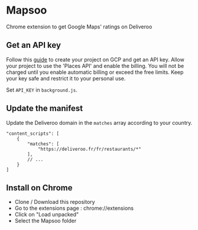 # Mapsoo
Chrome extension to get Google Maps' ratings on Deliveroo

## Get an API key
Follow this [guide](https://developers.google.com/places/web-service/get-api-key) to create your project on GCP and get an API key.
Allow your project to use the 'Places API' and enable the billing. You will not be charged until you enable automatic billing or exceed the free limits. Keep your key safe and restrict it to your personal use.

Set `API_KEY` in `background.js`.

## Update the manifest
Update the Deliveroo domain in the `matches` array according to your country.
```jsonc
"content_scripts": [
    {
        "matches": [
            "https://deliveroo.fr/fr/restaurants/*"
        ],
        // ...
    }
]
```

## Install on Chrome
- Clone / Download this repository
- Go to the extensions page : chrome://extensions
- Click on "Load unpacked"
- Select the Mapsoo folder
